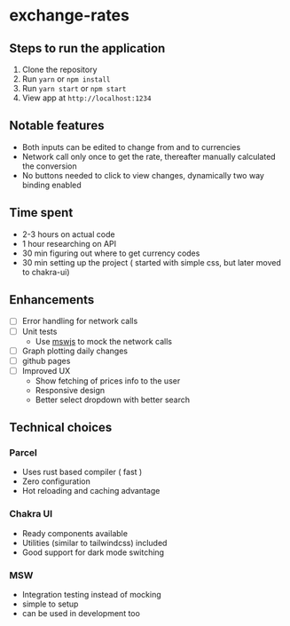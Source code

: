 # exchange-rates

## Steps to run the application 

1. Clone the repository
2. Run `yarn` or `npm install` 
3. Run `yarn start` or `npm start` 
4. View app at `http://localhost:1234`

## Notable features 
- Both inputs can be edited to change from and to currencies 
- Network call only once to get the rate, thereafter manually calculated the conversion
- No buttons needed to click to view changes, dynamically two way binding enabled 

## Time spent 
- 2-3 hours on actual code
- 1 hour researching on API 
- 30 min figuring out where to get currency codes 
- 30 min setting up the project ( started with simple css, but later moved to chakra-ui)

## Enhancements 
- [ ] Error handling for network calls 
- [ ] Unit tests
  - Use [mswjs](https://mswjs.io/) to mock the network calls 
- [ ] Graph plotting daily changes 
- [ ] github pages 
- [ ] Improved UX
  - Show fetching of prices info to the user
  - Responsive design
  - Better select dropdown with better search
  
## Technical choices

### Parcel 
- Uses rust based compiler ( fast ) 
- Zero configuration
- Hot reloading and caching advantage

### Chakra UI
- Ready components available
- Utilities (similar to tailwindcss) included
- Good support for dark mode switching 

### MSW 
- Integration testing instead of mocking
- simple to setup
- can be used in development too 

  

